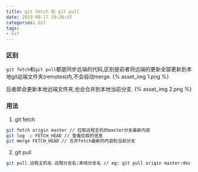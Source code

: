 ```yaml
---
title: git fetch 和 git pull
date: 2019-09-17 19:26:37
categories: Git
tags:
- Git
---
```

### 区别
`git fetch`和`git pull`都是同步远端的代码,区别是前者将远端的更新全部更新到本地git远端文件夹(remotes)内,不会自动merge.
{% asset_img 1.png %}
<!-- more -->
后者即会更新本地远端文件夹,也会合并到本地当前分支.
{% asset_img 2.png %}
### 用法
1. git fetch
```bash
git fetch origin master // 拉取远程主机的master分支最新内容
git log -p FETCH_HEAD // 查看拉取的信息
git merge FETCH_HEAD // 合并fetch最新的内容到当前分支
```
2. git pull
```bash
git pull 远程主机名 远程分支名:本地分支名 // eg: git pull origin master:dev
```
